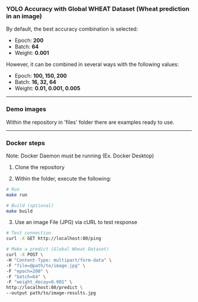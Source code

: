 ### YOLO Accuracy with Global WHEAT Dataset (Wheat prediction in an image)

By default, the best accuracy combination is selected:  
- Epoch: **200**
- Batch: **64**
- Weight: **0.001**

However, it can be combined in several ways with the following values:

- Epoch: **100, 150, 200**
- Batch: **16, 32, 64**
- Weight: **0.01, 0.001, 0.005**

---
### Demo images
Within the repository in 'files' folder there are examples ready to use.

---
### Docker steps

Note: Docker Daemon must be running (Ex. Docker Desktop)

1. Clone the repository

2. Within the folder, execute the following:

```bash
# Run
make run

# Build (optional)
make build

```
  
  3. Use an image File (JPG) via cURL to test response

  ```bash
  # Test connection
  curl -X GET http://localhost:80/ping

  # Make a predict (Global Wheat Dataset)
  curl -X POST \
  -H "Content-Type: multipart/form-data" \
  -F "file=@path/to/image.jpg" \
  -F "epoch=200" \
  -F "batch=64" \
  -F "weight_decay=0.001" \
  http://localhost:80/predict \
  --output path/to/image-results.jpg
  ```
  


